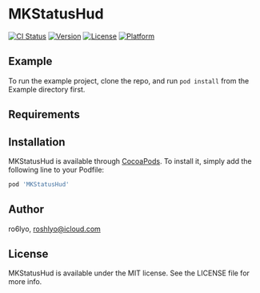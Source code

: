 # MKStatusHud

[![CI Status](http://img.shields.io/travis/ro6lyo/MKStatusHud.svg?style=flat)](https://travis-ci.org/ro6lyo/MKStatusHud)
[![Version](https://img.shields.io/cocoapods/v/MKStatusHud.svg?style=flat)](http://cocoapods.org/pods/MKStatusHud)
[![License](https://img.shields.io/cocoapods/l/MKStatusHud.svg?style=flat)](http://cocoapods.org/pods/MKStatusHud)
[![Platform](https://img.shields.io/cocoapods/p/MKStatusHud.svg?style=flat)](http://cocoapods.org/pods/MKStatusHud)

## Example

To run the example project, clone the repo, and run `pod install` from the Example directory first.

## Requirements

## Installation

MKStatusHud is available through [CocoaPods](http://cocoapods.org). To install
it, simply add the following line to your Podfile:

```ruby
pod 'MKStatusHud'
```

## Author

ro6lyo, roshlyo@icloud.com

## License

MKStatusHud is available under the MIT license. See the LICENSE file for more info.
